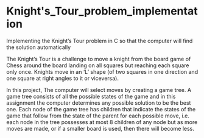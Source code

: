 # Knight's_Tour_problem_implementation
Implementing the Knight’s Tour problem in C so that the computer will find the solution automatically 

The Knight’s Tour is a challenge to move a knight from the board game of Chess around
the board landing on all squares but reaching each square only once. Knights move in
an ‘L’ shape (of two squares in one direction and one square at right angles to it or viceversa).

In this project, The computer will select moves by creating a game tree. A game tree consists of all the
possible states of the game and in this assignment the computer determines any possible
solution to be the best one. Each node of the game tree has children that indicate the
states of the game that follow from the state of the parent for each possible move, i.e.
each node in the tree possesses at most 8 children of any node but as more moves are
made, or if a smaller board is used, then there will become less.
